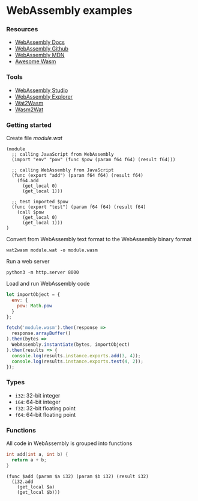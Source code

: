 # WebAssembly examples

### Resources
- [WebAssembly Docs](https://webassembly.org/docs/high-level-goals/)
- [WebAssembly Github](https://github.com/webassembly)
- [WebAssembly MDN](https://developer.mozilla.org/en-US/docs/WebAssembly)
- [Awesome Wasm](https://github.com/mbasso/awesome-wasm)

### Tools
- [WebAssembly Studio](https://webassembly.studio/)
- [WebAssembly Explorer](https://mbebenita.github.io/WasmExplorer/)
- [Wat2Wasm](https://cdn.rawgit.com/WebAssembly/wabt/aae5a4b7/demo/wat2wasm/)
- [Wasm2Wat](https://cdn.rawgit.com/WebAssembly/wabt/aae5a4b7/demo/wasm2wat/)

### Getting started

Create file *module.wat*
```WebAssembly
(module
  ;; calling JavaScript from WebAssembly
  (import "env" "pow" (func $pow (param f64 f64) (result f64)))

  ;; calling WebAssembly from JavaScript
  (func (export "add") (param f64 f64) (result f64)
    (f64.add
      (get_local 0)
      (get_local 1)))

  ;; test imported $pow
  (func (export "test") (param f64 f64) (result f64)
    (call $pow
      (get_local 0)
      (get_local 1)))
)
```

Convert from WebAssembly text format to the WebAssembly binary format
```
wat2wasm module.wat -o module.wasm
```

Run a web server
```
python3 -m http.server 8000
```

Load and run WebAssembly code
```JavaScript
let importObject = {
  env: {
    pow: Math.pow
  }
};

fetch('module.wasm').then(response =>
  response.arrayBuffer()
).then(bytes =>
  WebAssembly.instantiate(bytes, importObject)
).then(results => {
  console.log(results.instance.exports.add(3, 4));
  console.log(results.instance.exports.test(4, 2));
});
```

### Types
- `i32`: 32-bit integer
- `i64`: 64-bit integer
- `f32`: 32-bit floating point
- `f64`: 64-bit floating point

### Functions
All code in WebAssembly is grouped into functions

```cpp
int add(int a, int b) {
  return a + b;
}
```

```WebAssembly
(func $add (param $a i32) (param $b i32) (result i32)
  (i32.add
    (get_local $a)
    (get_local $b)))
```
